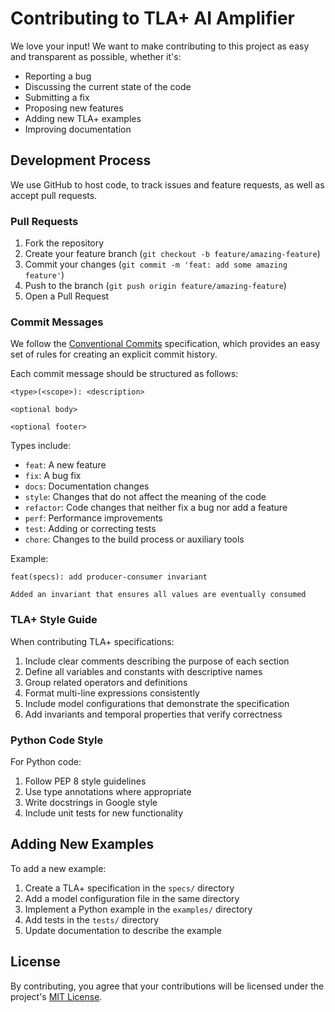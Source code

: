 # Contributing to TLA+ AI Amplifier

We love your input! We want to make contributing to this project as easy and transparent as possible, whether it's:

- Reporting a bug
- Discussing the current state of the code
- Submitting a fix
- Proposing new features
- Adding new TLA+ examples
- Improving documentation

## Development Process

We use GitHub to host code, to track issues and feature requests, as well as accept pull requests.

### Pull Requests

1. Fork the repository
2. Create your feature branch (`git checkout -b feature/amazing-feature`)
3. Commit your changes (`git commit -m 'feat: add some amazing feature'`)
4. Push to the branch (`git push origin feature/amazing-feature`)
5. Open a Pull Request

### Commit Messages

We follow the [Conventional Commits](https://www.conventionalcommits.org/) specification, which provides an easy set of rules for creating an explicit commit history.

Each commit message should be structured as follows:
```
<type>(<scope>): <description>

<optional body>

<optional footer>
```

Types include:
- `feat`: A new feature
- `fix`: A bug fix
- `docs`: Documentation changes
- `style`: Changes that do not affect the meaning of the code
- `refactor`: Code changes that neither fix a bug nor add a feature
- `perf`: Performance improvements
- `test`: Adding or correcting tests
- `chore`: Changes to the build process or auxiliary tools

Example:
```
feat(specs): add producer-consumer invariant

Added an invariant that ensures all values are eventually consumed
```

### TLA+ Style Guide

When contributing TLA+ specifications:

1. Include clear comments describing the purpose of each section
2. Define all variables and constants with descriptive names
3. Group related operators and definitions
4. Format multi-line expressions consistently
5. Include model configurations that demonstrate the specification
6. Add invariants and temporal properties that verify correctness

### Python Code Style

For Python code:

1. Follow PEP 8 style guidelines
2. Use type annotations where appropriate
3. Write docstrings in Google style
4. Include unit tests for new functionality

## Adding New Examples

To add a new example:

1. Create a TLA+ specification in the `specs/` directory
2. Add a model configuration file in the same directory
3. Implement a Python example in the `examples/` directory
4. Add tests in the `tests/` directory
5. Update documentation to describe the example

## License

By contributing, you agree that your contributions will be licensed under the project's [MIT License](LICENSE).